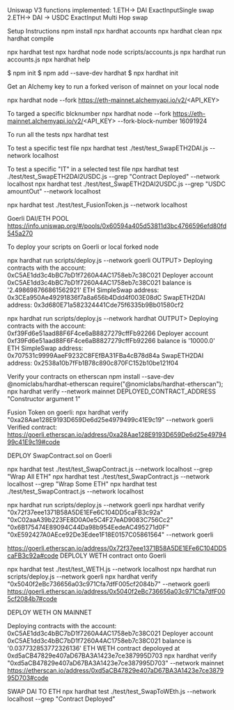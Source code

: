 
Uniswap V3 functions implemented: 
1.ETH-> DAI  ExactInputSingle swap
2.ETH-> DAI -> USDC ExactInput Multi Hop swap



Setup Instructions
npm install
npx hardhat accounts
npx hardhat clean
npx hardhat compile

npx hardhat test
npx hardhat node
node scripts/accounts.js
npx hardhat run accounts.js
npx hardhat help


$ npm init
$ npm add --save-dev hardhat
$ npx hardhat init

Get an Alchemy key to run a forked verison of mainnet on your local node

npx hardhat node --fork https://eth-mainnet.alchemyapi.io/v2/<API_KEY>

To targed a specific blcknumber
npx hardhat node --fork https://eth-mainnet.alchemyapi.io/v2/<API_KEY> --fork-block-number 16091924

To run all the tests
npx hardhat test 


To test a specific test file 
npx hardhat test ./test/test_SwapETH2DAI.js --network localhost


To test a specific "IT" in a selected test file
npx hardhat test ./test/test_SwapETH2DAI2USDC.js --grep "Contract Deployed" --network localhost
npx hardhat test ./test/test_SwapETH2DAI2USDC.js --grep "USDC amountOut" --network localhost


npx hardhat test ./test/test_FusionToken.js --network localhost


  Goerli DAI/ETH POOL 
  https://info.uniswap.org/#/pools/0x60594a405d53811d3bc4766596efd80fd545a270

To deploy your scripts on Goerli or local forked node

npx hardhat run scripts/deploy.js --network goerli
OUTPUT>
Deploying contracts with the account: 0xC5AE1dd3c4bBC7bD1f7260A4AC1758eb7c38C021
Deployer account 0xC5AE1dd3c4bBC7bD1f7260A4AC1758eb7c38C021 balance is '2.498698766861562921' ETH
SimpleSwap address: 0x3CEa950Ae49291836f7a8a656b4Ddd4f003E08dC
SwapETH2DAI address: 0x3d680E71a582324441Cde75f6335b9Bb01580cf2


npx hardhat run scripts/deploy.js --network hardhat
OUTPUT>
Deploying contracts with the account: 0xf39Fd6e51aad88F6F4ce6aB8827279cffFb92266
Deployer account 0xf39Fd6e51aad88F6F4ce6aB8827279cffFb92266 balance is '10000.0' ETH
SimpleSwap address: 0x707531c9999AaeF9232C8FEfBA31FBa4cB78d84a
SwapETH2DAI address: 0x2538a10b7fFb1B78c890c870FC152b10be121f04


Verify your contracts on etherscan
npm install --save-dev @nomiclabs/hardhat-etherscan
require("@nomiclabs/hardhat-etherscan");
npx hardhat verify --network mainnet DEPLOYED_CONTRACT_ADDRESS "Constructor argument 1"

Fusion Token on goerli:
npx hardhat verify "0xa28Aae128E9193D659De6d25e4979499c41E9c19" --network goerli
Verified contract:
https://goerli.etherscan.io/address/0xa28Aae128E9193D659De6d25e4979499c41E9c19#code



DEPLOY SwapContract.sol on Goerli

 npx hardhat test ./test/test_SwapContract.js --network localhost --grep "Wrap All ETH"
 npx hardhat test ./test/test_SwapContract.js --network localhost --grep "Wrap Some ETH"
npx hardhat test ./test/test_SwapContract.js --network localhost

 npx hardhat run scripts/deploy.js --network goerli
npx hardhat verify "0x72f37eee1371B58A5DE1EFe6C104DD5caFB3c92a" "0xC02aaA39b223FE8D0A0e5C4F27eAD9083C756Cc2" "0x6B175474E89094C44Da98b954EedeAC495271d0F" "0xE592427A0AEce92De3Edee1F18E0157C05861564" --network goerli

https://goerli.etherscan.io/address/0x72f37eee1371B58A5DE1EFe6C104DD5caFB3c92a#code
DEPLOLY WETH contract onto Goerli

npx hardhat test ./test/test_WETH.js --network localhost
npx hardhat run scripts/deploy.js --network goerli
npx hardhat verify "0x5040f2eBc736656a03c971Cfa7dfF005cf2084b7" --network goerli
https://goerli.etherscan.io/address/0x5040f2eBc736656a03c971Cfa7dfF005cf2084b7#code

DEPLOY WETH ON MAINNET

Deploying contracts with the account: 0xC5AE1dd3c4bBC7bD1f7260A4AC1758eb7c38C021
Deployer account 0xC5AE1dd3c4bBC7bD1f7260A4AC1758eb7c38C021 balance is '0.037732853772326136' ETH
WETH contract depoloyed at  0xd5aCB47829e407aD67BA3A1423e7ce387995D703
npx hardhat verify "0xd5aCB47829e407aD67BA3A1423e7ce387995D703" --network mainnet
https://etherscan.io/address/0xd5aCB47829e407aD67BA3A1423e7ce387995D703#code



SWAP DAI TO ETH
 npx hardhat test ./test/test_SwapToWEth.js --network localhost --grep "Contract Deployed"
